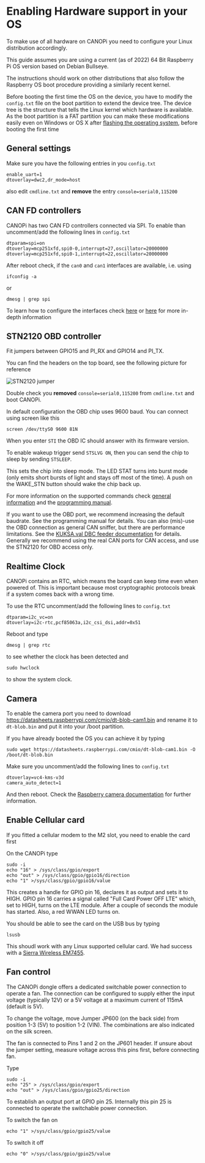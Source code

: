 # Enabling Hardware support in your OS

To make use of all hardware on CANOPi you need to configure your Linux distribution accordingly.

This guide assumes you are using a current (as of 2022) 64 Bit Raspberry Pi OS version based on Debian Bullseye.

The instructions should work on other distributions that also follow the Raspberry OS boot procedure providing a similarly recent kernel.

Before booting the first time the OS on the device, you have to modify the `config.txt` file on the boot partition to extend the device tree. The device tree is the structure that tells the Linux kernel which hardware is available. As the boot partition is a FAT partition you can make these modifications easily even on Windows or OS X after [flashing the operating system](https://www.raspberrypi.com/software/), before booting the first time

## General settings
Make sure you have the following entries in you `config.txt`

```
enable_uart=1
dtoverlay=dwc2,dr_mode=host
```

also edit `cmdline.txt` and **remove** the entry `console=serial0,115200`

## CAN FD controllers
CANOPi has two CAN FD controllers connected via SPI. To enable than uncomment/add the following lines in `config.txt`

```
dtparam=spi=on
dtoverlay=mcp251xfd,spi0-0,interrupt=27,oscillator=20000000
dtoverlay=mcp251xfd,spi0-1,interrupt=22,oscillator=20000000
```

After reboot check, if the `can0` and `can1` interfaces are available, i.e. using

```
ifconfig -a
````

or

```
dmesg | grep spi
```

To learn how to configure the interfaces check [here](https://python-can.readthedocs.io/en/master/interfaces/socketcan.html) or [here](https://www.kernel.org/doc/html/latest/networking/can.html) for more in-depth information


## STN2120 OBD controller

Fit jumpers between GPIO15 and PI_RX and GPIO14 and PI_TX.

You can find the headers on the top board, see the following picture for reference

![STN2120 jumper](../Component_Documentation/img/STN2120_jumper.png)


Double check you **removed**  `console=serial0,115200` from `cmdline.txt` and boot CANOPi.


In default configuration the OBD chip uses 9600 baud. You can connect using screen like this

```
screen /dev/ttyS0 9600 81N
```

When you enter `STI` the OBD IC should answer with its firmware version.

To enable wakeup trigger send `STSLVG ON`, then you can send the chip to sleep by sending `STSLEEP`.

This sets the chip into sleep mode. The LED STAT turns into burst mode (only emits short bursts of light and stays off most of the time). A push on the WAKE_STN button should wake the chip back up.

For more information on the supported commands check [general information](https://www.obdsol.com/solutions/chips/stn2120/) and the [programming manual](https://www.scantool.net/scantool/downloads/98/stn11xx21xx_frpm-c.pdf).

If you want to use the OBD port, we recommend increasing the default baudrate. See the programming manual for details. You can also (mis)-use the OBD connection as general CAN sniffer, but there are performance limitations. See the [KUKSA.val DBC feeder documentation](https://github.com/eclipse/kuksa.val/tree/master/kuksa_feeders/dbc2val#elmobdlink-support) for details. Generally we recommend using the real CAN ports for CAN access, and use the STN2120 for OBD access only.

## Realtime Clock
CANOPi contains an RTC, which means the board can keep time even when powered of. This is important because most cryptographic protocols break if a system comes back with a wrong time.

To use the RTC uncomment/add the following lines to `config.txt`

```
dtparam=i2c_vc=on
dtoverlay=i2c-rtc,pcf85063a,i2c_csi_dsi,addr=0x51
```

Reboot and type

```
dmesg | grep rtc
```

 to see whether the clock has been detected and

```
sudo hwclock
```

to show the system clock.


## Camera

To enable the camera port you need to download https://datasheets.raspberrypi.com/cmio/dt-blob-cam1.bin and rename it to `dt-blob.bin` and put it into your /boot partition.

If you have already booted the OS you can achieve it by typing

```
sudo wget https://datasheets.raspberrypi.com/cmio/dt-blob-cam1.bin -O /boot/dt-blob.bin
```

Make sure you uncomment/add the following lines to `config.txt`

```
dtoverlay=vc4-kms-v3d
camera_auto_detect=1
```

And then reboot. Check the [Raspberry camera documentation](https://www.raspberrypi.com/documentation/accessories/camera.html) for further information.


## Enable Cellular card
If you fitted a cellular modem to the M2 slot, you need to enable the card first

On the CANOPi type

```
sudo -i
echo "16" > /sys/class/gpio/export
echo "out" > /sys/class/gpio/gpio16/direction
echo "1" >/sys/class/gpio/gpio16/value
```
This creates a handle for GPIO pin 16, declares it as output and sets it to HIGH. GPIO pin 16 carries a signal called "Full Card Power OFF LTE" which, set to HIGH, turns on the LTE module. After a couple of seconds the module has started. Also, a red WWAN LED turns on.

You should be able to see the card on the USB bus by typing

```
lsusb
```

This shoudl work with any Linux supported cellular card. We had success with a [Sierra Wireless EM7455](https://www.sierrawireless.com/iot-solutions/products/em7455/).

## Fan control
The CANOPi dongle offers a dedicated switchable power connection to operate a fan. The connection can be configured to supply either the input voltage (typically 12V) or a 5V voltage at a maximum current of 115mA (default is 5V). 

To change the voltage, move Jumper JP600 (on the back side) from position 1-3 (5V) to position 1-2 (VIN). The combinations are also indicated on the silk screen.

The fan is connected to Pins 1 and 2 on the JP601 header. If unsure about the jumper setting, measure voltage across this pins first, before connecting fan.


Type

```
sudo -i
echo "25" > /sys/class/gpio/export
echo "out" > /sys/class/gpio/gpio25/direction
```

To establish an output port at GPIO pin 25. Internally this pin 25 is connected to operate the switchable power connection.

To switch the fan on

```
echo "1" >/sys/class/gpio/gpio25/value
```

To switch it off

```
echo "0" >/sys/class/gpio/gpio25/value
```
